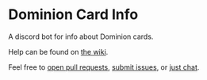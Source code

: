 # Dominion Card Info

A discord bot for info about Dominion cards.

Help can be found on [the wiki](https://github.com/SkyHawkB/Dominion-Card-Info/wiki/HELP).

Feel free to [open pull requests](https://github.com/SkyHawkB/Dominion-Card-Info/pulls), [submit issues](https://github.com/SkyHawkB/Dominion-Card-Info/issues), or [just chat](https://discord.gg/AqTDZEb).
